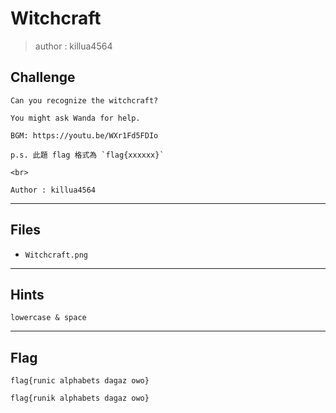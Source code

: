 # Witchcraft
> author : killua4564

## Challenge
```
Can you recognize the witchcraft?

You might ask Wanda for help.

BGM: https://youtu.be/WXr1Fd5FDIo

p.s. 此題 flag 格式為 `flag{xxxxxx}`

<br>

Author : killua4564
```

---
## Files
- `Witchcraft.png`

---
## Hints
```
lowercase & space
```

---
## Flag
```
flag{runic alphabets dagaz owo}
```

```
flag{runik alphabets dagaz owo}
```